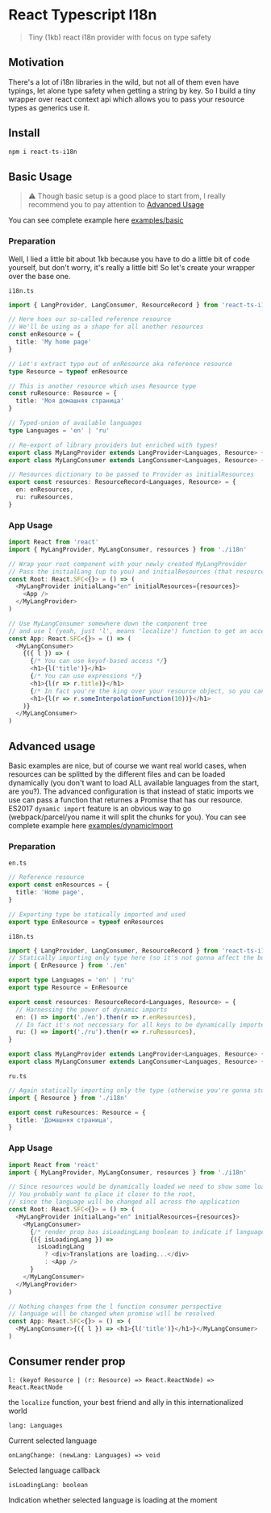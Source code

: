 # React Typescript I18n

> Tiny (1kb) react i18n provider with focus on type safety

## Motivation

There's a lot of i18n libraries in the wild, but not all of them even have typings, let alone type safety when getting a string by key.
So I build a tiny wrapper over react context api which allows you to pass your resource types as generics use it.

## Install

```sh
npm i react-ts-i18n
```

## Basic Usage

> ⚠ Though basic setup is a good place to start from, I really recommend you to pay attention to [Advanced Usage](#advanced-usage)

You can see complete example here [examples/basic](examples/basic)

### Preparation

Well, I lied a little bit about 1kb because you have to do a little bit of code yourself, but don't worry, it's really a little bit!
So let's create your wrapper over the base one.

`i18n.ts`

```typescript
import { LangProvider, LangConsumer, ResourceRecord } from 'react-ts-i18n'

// Here hoes our so-called reference resource
// We'll be using as a shape for all another resources
const enResource = {
  title: 'My home page'
}

// Let's extract type out of enResource aka reference resource
type Resource = typeof enResource

// This is another resource which uses Resource type
const ruResource: Resource = {
  title: 'Моя домашняя страница'
}

// Typed-union of available languages
type Languages = 'en' | 'ru'

// Re-export of library providers but enriched with types!
export class MyLangProvider extends LangProvider<Languages, Resource> {}
export class MyLangConsumer extends LangConsumer<Languages, Resource> {}

// Resources dictionary to be passed to Provider as initialResources
export const resources: ResourceRecord<Languages, Resource> = {
  en: enResources,
  ru: ruResources,
}
```

### App Usage

```typescript
import React from 'react'
import { MyLangProvider, MyLangConsumer, resources } from './i18n'

// Wrap your root component with your newly created MyLangProvider
// Pass the initialLang (up to you) and initialResources (that resources we exported in i18n.ts wrapper)
const Root: React.SFC<{}> = () => (
  <MyLangProvider initialLang="en" initialResources={resources}>
    <App />
  </MyLangProvider>
)

// Use MyLangConsumer somewhere down the component tree
// and use l (yeah, just 'l', means 'localize') function to get an access to your resources
const App: React.SFC<{}> = () => (
  <MyLangConsumer>
    {({ l }) => (
      {/* You can use keyof-based access */}
      <h1>{l('title')}</h1>
      {/* You can use expressions */}
      <h1>{l(r => r.title)}</h1>
      {/* In fact you're the king over your resource object, so you can do whatever you want */}
      <h1>{l(r => r.someInterpolationFunction(10))}</h1>
    )}
  </MyLangConsumer>
)
```

## Advanced usage

Basic examples are nice, but of course we want real world cases, when resources can be splitted by the different files and can be loaded dynamically (you don't want to load ALL available languages from the start, are you?).
The advanced configuration is that instead of static imports we use can pass a function that returnes a Promise that has our resource.
ES2017 `dynamic import` feature is an obvious way to go (webpack/parcel/you name it will split the chunks for you).
You can see complete example here [examples/dynamicImport](examples/dynamicImport)

### Preparation

`en.ts`

```typescript
// Reference resource
export const enResources = {
  title: 'Home page',
}

// Exporting type be statically imported and used
export type EnResource = typeof enResources
```

`i18n.ts`

```typescript
import { LangProvider, LangConsumer, ResourceRecord } from 'react-ts-i18n'
// Statically importing only type here (so it's not gonna affect the bundle)
import { EnResource } from './en'

export type Languages = 'en' | 'ru'
export type Resource = EnResource

export const resources: ResourceRecord<Languages, Resource> = {
  // Harnessing the power of dynamic imports
  en: () => import('./en').then(r => r.enResources),
  // In fact it's not neccessary for all keys to be dynamically imported, you can mix then in any way
  ru: () => import('./ru').then(r => r.ruResources),
}

export class MyLangProvider extends LangProvider<Languages, Resource> {}
export class MyLangConsumer extends LangConsumer<Languages, Resource> {}
```

`ru.ts`

```typescript
// Again statically importing only the type (otherwise you're gonna stumble into circular dependency problems)
import { Resource } from './i18n'

export const ruResources: Resource = {
  title: 'Домашняя страница',
}
```

### App Usage

```typescript
import React from 'react'
import { MyLangProvider, MyLangConsumer, resources } from './i18n'

// Since resources would be dynamically loaded we need to show some loader
// You probably want to place it closer to the root,
// since the language will be changed all across the application
const Root: React.SFC<{}> = () => (
  <MyLangProvider initialLang="en" initialResources={resources}>
    <MyLangConsumer>
      {/* render prop has isLoadingLang boolean to indicate if language is in the loading process */}
      {({ isLoadingLang }) =>
        isLoadingLang
          ? <div>Translations are loading...</div>
          : <App />
      }
    </MyLangConsumer>
  </MyLangProvider>
)

// Nothing changes from the l function consumer perspective
// language will be changed when promise will be resolved
const App: React.SFC<{}> = () => (
  <MyLangConsumer>{({ l }) => <h1>{l('title')}</h1>}</MyLangConsumer>
)
```

## Consumer render prop

`l: (keyof Resource | (r: Resource) => React.ReactNode) => React.ReactNode`

the `localize` function, your best friend and ally in this internationalized world

`lang: Languages` 

Current selected language

`onLangChange: (newLang: Languages) => void`

Selected language callback

`isLoadingLang: boolean`

Indication whether selected language is loading at the moment
